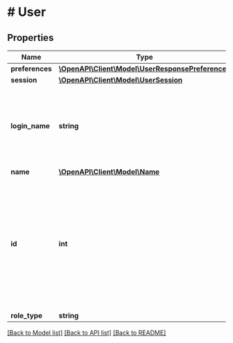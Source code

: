 # # User

## Properties

Name | Type | Description | Notes
------------ | ------------- | ------------- | -------------
**preferences** | [**\OpenAPI\Client\Model\UserResponsePreferences**](UserResponsePreferences.md) |  | [optional]
**session** | [**\OpenAPI\Client\Model\UserSession**](UserSession.md) |  | [optional]
**login_name** | **string** | The login name of the user used for authentication.&lt;br&gt;&lt;br&gt;&lt;b&gt;Endpoints&lt;/b&gt;:&lt;ul&gt;&lt;li&gt;POST user/register&lt;/li&gt;&lt;li&gt;GET user&lt;/li&gt;&lt;/ul&gt; | [optional] [readonly]
**name** | [**\OpenAPI\Client\Model\Name**](Name.md) |  | [optional]
**id** | **int** | The unique identifier of a consumer/user in Yodlee system for whom the API services would be accessed for.&lt;br&gt;&lt;br&gt;&lt;b&gt;Endpoints&lt;/b&gt;:&lt;ul&gt;&lt;li&gt;POST user/samlLogin&lt;/li&gt;&lt;li&gt;POST user/register&lt;/li&gt;&lt;li&gt;GET user&lt;/li&gt;&lt;/ul&gt; | [optional] [readonly]
**role_type** | **string** |  | [optional]

[[Back to Model list]](../../README.md#models) [[Back to API list]](../../README.md#endpoints) [[Back to README]](../../README.md)
